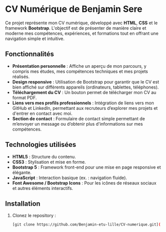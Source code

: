 # CV Numérique de Benjamin Sere

Ce projet représente mon CV numérique, développé avec **HTML**, **CSS** et le framework **Bootstrap**. L'objectif est de présenter de manière claire et moderne mes compétences, expériences, et formations tout en offrant une navigation simple et intuitive.

## Fonctionnalités

- **Présentation personnelle** : Affiche un aperçu de mon parcours, y compris mes études, mes compétences techniques et mes projets réalisés.
- **Design responsive** : Utilisation de Bootstrap pour garantir que le CV est bien affiché sur différents appareils (ordinateurs, tablettes, téléphones).
- **Téléchargement du CV** : Un bouton permet de télécharger mon CV au format PDF.
- **Liens vers mes profils professionnels** : Intégration de liens vers mon GitHub et LinkedIn, permettant aux recruteurs d’explorer mes projets et d'entrer en contact avec moi.
- **Section de contact** : Formulaire de contact simple permettant de m’envoyer un message ou d’obtenir plus d'informations sur mes compétences.

## Technologies utilisées

- **HTML5** : Structure du contenu.
- **CSS3** : Stylisation et mise en forme.
- **Bootstrap 5** : Framework front-end pour une mise en page responsive et élégante.
- **JavaScript** : Interaction basique (ex. : navigation fluide).
- **Font Awesome / Bootstrap Icons** : Pour les icônes de réseaux sociaux et autres éléments interactifs.

## Installation

1. Clonez le repository :
   ```bash
   [git clone https://github.com/Benjamin-etu-lille/CV-numerique.git](https://github.com/Benjamin-etu-lille/Benjamin-etu-lille.github.io.git)
